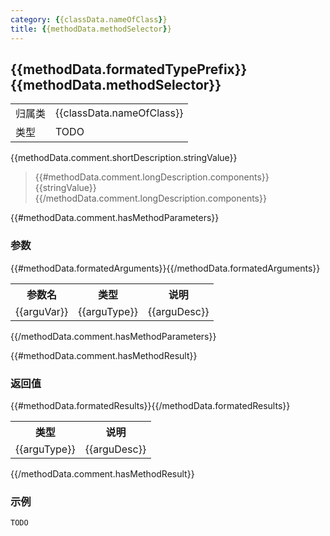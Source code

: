 ```yaml
---
category: {{classData.nameOfClass}}
title: {{methodData.methodSelector}}
---
```


## {{methodData.formatedTypePrefix}} {{methodData.methodSelector}}

<table>
<tr>
<td>归属类</th>
<td>{{classData.nameOfClass}}</th>
</tr>
<tr>
<td>类型</td>
<td>TODO</td>
</tr>
</table>

{{methodData.comment.shortDescription.stringValue}}
> {{#methodData.comment.longDescription.components}}{{stringValue}}{{/methodData.comment.longDescription.components}}

{{#methodData.comment.hasMethodParameters}}
### 参数

<table>
<tr>
<th>参数名</th>
<th>类型</th>
<th>说明</th>
</tr>
{{#methodData.formatedArguments}}<tr>
<td>{{arguVar}}</td>
<td>{{arguType}}</td>
<td>{{arguDesc}}</td>
</tr>{{/methodData.formatedArguments}}
</table>
{{/methodData.comment.hasMethodParameters}}

{{#methodData.comment.hasMethodResult}}
### 返回值

<table>
<tr>
<th>类型</th>
<th>说明</th>
</tr>
{{#methodData.formatedResults}}<tr>
<td>{{arguType}}</td>
<td>{{arguDesc}}</td>
</tr>{{/methodData.formatedResults}}
</table>
{{/methodData.comment.hasMethodResult}}

### 示例

```
TODO
```

